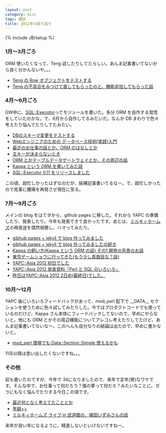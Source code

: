 ```yaml
---
layout: post
category: misc
tags: 雑談
title: 2012年の振り返り
---
```

{% include JB/setup %}

### 1月〜3月ごろ
ORM 使いたくなって、Teng 試したりしてたらしい。あんま記事書いてないから良く分かんないや。。。

- [Teng の Row オブジェクトをテストする](http://d.hatena.ne.jp/tsucchi1022/20120217/1329490205)
- [Teng の不具合をみつけて直してもらったのと、機能追加してもらった話 ](http://d.hatena.ne.jp/tsucchi1022/20120303/1330730457)

### 4月〜6月ごろ
GW中に、[SQL::Executor](http://search.cpan.org/dist/SQL-Executor/)ってモジュールを書いた。多分 ORM を自作する覚悟をしていたのかな。で、6月から自作してるみたいだ。なんか DB まわりで色々考えたり悩んでたりしてたみたい。

- [DBのスキーマ変更をテストする ](http://d.hatena.ne.jp/tsucchi1022/20120403/1333405710)
- [Webエンジニアのための データベース技術\[実践\]入門](http://d.hatena.ne.jp/tsucchi1022/20120422/1335081999)
- [最近のお仕事の話とか、ORM のはなしとか](http://d.hatena.ne.jp/tsucchi1022/20120514/1337015637)
- [主キーが決まらないとき](http://d.hatena.ne.jp/tsucchi1022/20120518/1337356297)
- [ORM とかテーブルデータゲートウェイとか、その周辺の話](http://d.hatena.ne.jp/tsucchi1022/20120525/1337957432)
- [Kappa という ORM を書いてみた話](http://d.hatena.ne.jp/tsucchi1022/20120604/1338780295)
- [SQL::Executor 0.11 をリリースしました ](http://d.hatena.ne.jp/tsucchi1022/20120630/1341035071)

この頃、超忙しかったはずなのだが、結構記事書いてるなー。で、超忙しかったので見事に腰痛を再発させ現在に至る。

### 7月〜9月ごろ
メインの blog をはてダから、github pages に移した。それから YAPC の準備したり、発表したり。今年も発表できて良かったです。あとは、[ミルキィホームズ](http://milky-holmes-anime.com/)の再放送を偶然視聴し、ハマってみたり。

- [gibhub pages + jekyll で blog 作ってみました](http://tsucchi.github.io/blog/2012/07/14/github-pages)
- [gibhub pages + jekyll で blog 作ってみましたの続き](http://tsucchi.github.io/blog/2012/07/14/github-pages2)
- [Kappa の飼い方(Kappa という ORM の話) その1 開発の背景のお話](http://tsucchi.github.io/kappa/2012/09/15/kappa_background)
- [東京ゲームショウに行ってきた(もう少し真面目な？話)](http://tsucchi.github.io/event/2012/09/23/gameshow_majimena_hanashi)
- [YAPC::Asia 2012 初日でした](http://tsucchi.github.io/yapcasia/2012/09/28/yapc_day1)
- [YAPC::Asia 2012 発表資料「Perl と SQL のいろいろ」](http://tsucchi.github.io/yapcasia/2012/09/29/yapc_happyou)
- [昨日はYAPC::Asia 2012 2日め(最終日)でした。](http://tsucchi.github.io/yapcasia/2012/09/30/yapc_day2)

### 10月〜12月
YAPC 後にいろいろフィードバックがあって、mod\_perl 配下で \_\_DATA\_\_ セクションを使うために色々試してみたりした。今ではプロダクトコードでも使っているのだけど、Kappa さん本体にフィードバックしてないので、早めにやらないと。他にも ORM とかその周辺機能についてアレコレ考えたりしてたけど、あんま記事書いてないなー。このへんも自分なりの結論は出たので、早めに書かないと。

- [mod_perl 環境でも Data::Section::Simple 使えるかも](http://tsucchi.github.io/mod_perl/2012/10/19/mod_perl_and_data_section)

11月以降は思い出したくないですね。。。

### その他
前も書いたのですが、今年で 34になりましたので、来年で定年(笑)なワケです。そんな中で、お仕事って何だろう？僕の夢って何だろ？みたいなことに、ガラにもなく悩んでたりする今日この頃です。

- [最近何となく考えてたこととか](http://tsucchi.github.io/misc/2012/10/06/zatsudan_after_yapc/)
- [年齢++](http://tsucchi.github.io/misc/2012/10/22/age_plus_plus)
- [ミルキィホームズ ライブ in 武道館の、橘田いずみさんの話](http://tsucchi.github.io/milkyholms/2012/12/14/izsm)

来年が良い年になるように、精進しないといけないですねー。
